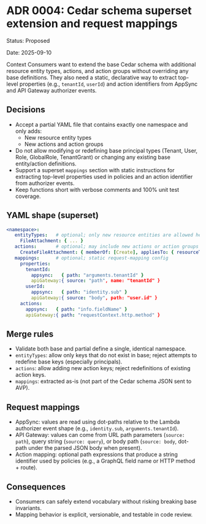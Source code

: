 # ADR 0004: Cedar schema superset extension and request mappings

Status: Proposed

Date: 2025-09-10

Context
Consumers want to extend the base Cedar schema with additional resource entity types, actions, and action groups without overriding any base definitions. They also need a static, declarative way to extract top-level properties (e.g., `tenantId`, `userId`) and action identifiers from AppSync and API Gateway authorizer events.

## Decisions
- Accept a partial YAML file that contains exactly one namespace and only adds:
   - New resource entity types
   - New actions and action groups
- Do not allow modifying or redefining base principal types (Tenant, User, Role, GlobalRole, TenantGrant) or changing any existing base entity/action definitions.
- Support a superset `mappings` section with static instructions for extracting top-level properties used in policies and an action identifier from authorizer events.
- Keep functions short with verbose comments and 100% unit test coverage.

## YAML shape (superset)
```yaml
<namespace>:
   entityTypes:   # optional; only new resource entities are allowed here
     FileAttachment: { ... }
   actions:       # optional; may include new actions or action groups
     CreateFileAttachment: { memberOf: [Create], appliesTo: { resourceTypes: [FileAttachment] } }
   mappings:      # optional; static request-mapping config
     properties:
       tenantId:
         appsync:   { path: "arguments.tenantId" }
         apiGateway:{ source: "path", name: "tenantId" }
       userId:
         appsync:   { path: "identity.sub" }
         apiGateway:{ source: "body", path: "user.id" }
     actions:
       appsync:   { path: "info.fieldName" }
       apiGateway:{ path: "requestContext.http.method" }
```

## Merge rules
- Validate both base and partial define a single, identical namespace.
- `entityTypes`: allow only keys that do not exist in base; reject attempts to redefine base keys (especially principals).
- `actions`: allow adding new action keys; reject redefinitions of existing action keys.
- `mappings`: extracted as-is (not part of the Cedar schema JSON sent to AVP).

## Request mappings
- AppSync: values are read using dot-paths relative to the Lambda authorizer event shape (e.g., `identity.sub`, `arguments.tenantId`).
- API Gateway: values can come from URL path parameters (`source: path`), query string (`source: query`), or body path (`source: body`, dot-path under the parsed JSON body when present).
- Action mapping: optional path expressions that produce a string identifier used by policies (e.g., a GraphQL field name or HTTP method + route).

## Consequences
- Consumers can safely extend vocabulary without risking breaking base invariants.
- Mapping behavior is explicit, versionable, and testable in code review.
